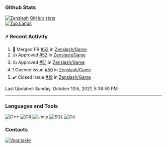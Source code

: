 ### Github Stats
[![Zenslash GitHub stats](https://github-readme-stats.vercel.app/api?username=zenslash&theme=tokyonight&count_private=false&show_icons=true)](https://github.com/zenslash)<br>
[![Top Langs](https://github-readme-stats.vercel.app/api/top-langs/?username=zenslash&theme=tokyonight&hide=html,css,cmake,javascript)](https://github.com/zenslash)

### :zap: Recent Activity

<!--RECENT_ACTIVITY:start-->
1. 🎉 Merged PR [#52](https://github.com/Zenslash/Game/pull/52) in [Zenslash/Game](https://github.com/Zenslash/Game)
2. 👍 Approved [#52](https://github.com/Zenslash/Game/pull/52#pullrequestreview-775594913) in [Zenslash/Game](https://github.com/Zenslash/Game)
3. 👍 Approved [#51](https://github.com/Zenslash/Game/pull/51#pullrequestreview-774911567) in [Zenslash/Game](https://github.com/Zenslash/Game)
4. ❗️ Opened issue [#50](https://github.com/Zenslash/Game/issues/50) in [Zenslash/Game](https://github.com/Zenslash/Game)
5. ✔️ Closed issue [#19](https://github.com/Zenslash/Game/issues/19) in [Zenslash/Game](https://github.com/Zenslash/Game)
<!--RECENT_ACTIVITY:end-->

<!--RECENT_ACTIVITY:last_update-->
Last Updated: Sunday, October 10th, 2021, 5:36:59 PM
<!--RECENT_ACTIVITY:last_update_end-->

---

### Languages and Tools
![C++](https://img.shields.io/badge/-C++-15130A?style=for-the-badge&logo=c&logoColor=458EC6)
![C#](https://img.shields.io/badge/C%23-15130A?style=for-the-badge&logo=c-sharp&logoColor=50D941)
![Unity](https://img.shields.io/badge/Unity-15130A?style=for-the-badge&logo=unity&logoColor=white)
![SQL](https://img.shields.io/badge/MySQL-15130A?style=for-the-badge&logo=mysql&logoColor=DB0F0F)
![Git](https://img.shields.io/badge/Git-15130A?style=for-the-badge&logo=git&logoColor=ED7373)

### Contacts
[![Vkontakte](https://img.shields.io/badge/-Vkontakte-15130A?style=for-the-badge&logo=Vk&logoColor=4F7DB3)](https://vk.com/zenslash)
